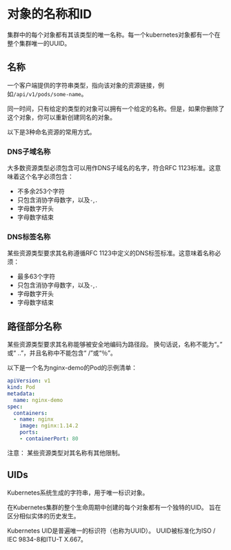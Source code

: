 # 对象的名称和ID

集群中的每个对象都有其该类型的唯一名称。每一个kubernetes对象都有一个在整个集群唯一的UUID。

## 名称

一个客户端提供的字符串类型，指向该对象的资源链接，例如`/api/v1/pods/some-name`。

同一时间，只有给定的类型的对象可以拥有一个给定的名称。但是，如果你删除了这个对象，你可以重新创建同名的对象。

以下是3种命名资源的常用方式。

### DNS子域名称

大多数资源类型必须包含可以用作DNS子域名的名字，符合RFC 1123标准。这意味着这个名字必须包含：
* 不多余253个字符
* 只包含消协字母数字，以及`-`,`.`
* 字母数字开头
* 字母数字结束

### DNS标签名称

某些资源类型要求其名称遵循RFC 1123中定义的DNS标签标准。这意味着名称必须：
* 最多63个字符
* 只包含消协字母数字，以及`-`,`.`
* 字母数字开头
* 字母数字结束


## 路径部分名称

某些资源类型要求其名称能够被安全地编码为路径段。 换句话说，名称不能为“。” 或“ ..”，并且名称中不能包含“ /”或“％”。

以下是一个名为nginx-demo的Pod的示例清单：

```yaml
apiVersion: v1
kind: Pod
metadata:
  name: nginx-demo
spec:
  containers:
  - name: nginx
    image: nginx:1.14.2
    ports:
    - containerPort: 80
```

注意： 某些资源类型对其名称有其他限制。

## UIDs

Kubernetes系统生成的字符串，用于唯一标识对象。

在Kubernetes集群的整个生命周期中创建的每个对象都有一个独特的UID。 旨在区分相似实体的历史发生。

Kubernetes UID是普遍唯一的标识符（也称为UUID）。 UUID被标准化为ISO / IEC 9834-8和ITU-T X.667。


